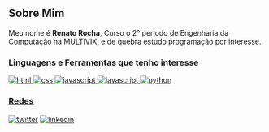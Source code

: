 <h2>Sobre Mim</h2>
<p>Meu nome é <strong>Renato Rocha</strong>, Curso o 2° periodo de Engenharia da Computação na MULTIVIX, e de quebra estudo programação por interesse.</p>
<p align="left">
<h3>Linguagens e Ferramentas que tenho interesse</h3>
<a href="https://developer.mozilla.org/pt-BR/docs/Web/HTML" type="blank"> <img src="https://img.shields.io/badge/HTML5-E34F26?style=for-the-badge&logo=html5&logoColor=white" alt="html"/>
<a href="https://developer.mozilla.org/pt-BR/docs/Web/CSS" type="blank"> <img src="https://img.shields.io/badge/CSS3-1572B6?style=for-the-badge&logo=css3&logoColor=white" alt="css"/>
<a href="https://developer.mozilla.org/pt-BR/docs/Web/JavaScript" type="blank"> <img src="https://img.shields.io/badge/JavaScript-F7DF1E?style=for-the-badge&logo=javascript&logoColor=black" alt="javascript"/>
<a href="https://www.typescriptlang.org" type="blank"> <img src="https://img.shields.io/badge/TypeScript-007ACC?style=for-the-badge&logo=typescript&logoColor=white" alt="javascript"/>
 <a href="https://www.python.org" type="blank"> <img src="https://img.shields.io/badge/Python-3776AB?style=for-the-badge&logo=python&logoColor=white" alt="python"/>



  <h3>Redes</h3>
<a href="" target="blank"><img align="center" src="https://img.shields.io/badge/Twitter-1DA1F2?style=for-the-badge&logo=twitter&logoColor=white" alt="twitter"/></a>
<a href="https://www.linkedin.com/in/renato-rocha-72a247213/" target="blank"><img align="center" src="https://img.shields.io/badge/LinkedIn-0077B5?style=for-the-badge&logo=linkedin&logoColor=white" alt="linkedin" /></a>
  </p>
